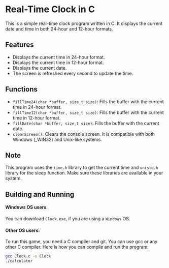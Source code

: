 # Real-Time Clock in C

This is a simple real-time clock program written in C. It displays the current date and time in both 24-hour and 12-hour formats.

## Features

- Displays the current time in 24-hour format.
- Displays the current time in 12-hour format.
- Displays the current date.
- The screen is refreshed every second to update the time.

## Functions

- `fillTime24(char *buffer, size_t size)`: Fills the buffer with the current time in 24-hour format.
- `fillTime12(char *buffer, size_t size)`: Fills the buffer with the current time in 12-hour format.
- `fillDate(char *buffer, size_t size)`: Fills the buffer with the current date.
- `clearScreen()`: Clears the console screen. It is compatible with both Windows (_WIN32) and Unix-like systems.

## Note

This program uses the `time.h` library to get the current time and `unistd.h` library for the sleep function. Make sure these libraries are available in your system.

## Building and Running

#### Windows OS users

You can download `Clock.exe`, if you are using a `Windows` OS.

#### Other OS users:

To run this game, you need a C compiler and git. You can use gcc or any other C compiler. Here is how you can compile and run the program:

```bash
gcc Clock.c -o Clock
./calculator
```
